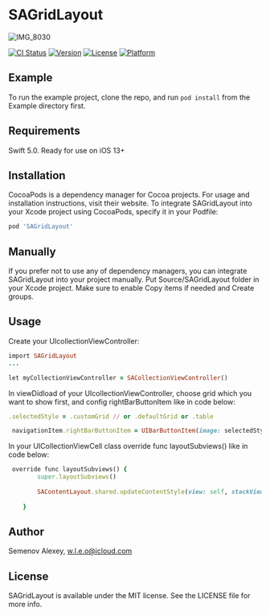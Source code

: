 # SAGridLayout
![IMG_8030](https://user-images.githubusercontent.com/61948950/81810917-7c04a400-952c-11ea-8a59-721d1a22f8d5.GIF)

[![CI Status](https://img.shields.io/travis/Semenov-Alexey/SAGridLayout.svg?style=flat)](https://travis-ci.org/Semenov-Alexey/SAGridLayout)
[![Version](https://img.shields.io/cocoapods/v/SAGridLayout.svg?style=flat)](https://cocoapods.org/pods/SAGridLayout)
[![License](https://img.shields.io/cocoapods/l/SAGridLayout.svg?style=flat)](https://cocoapods.org/pods/SAGridLayout)
[![Platform](https://img.shields.io/cocoapods/p/SAGridLayout.svg?style=flat)](https://cocoapods.org/pods/SAGridLayout)

## Example

To run the example project, clone the repo, and run `pod install` from the Example directory first.

## Requirements
Swift 5.0. Ready for use on iOS 13+

## Installation
CocoaPods is a dependency manager for Cocoa projects. For usage and installation instructions, visit their website. To integrate SAGridLayout into your Xcode project using CocoaPods, specify it in your Podfile:



```ruby
pod 'SAGridLayout'
```
## Manually
If you prefer not to use any of dependency managers, you can integrate SAGridLayout into your project manually. Put Source/SAGridLayout folder in your Xcode project. Make sure to enable Copy items if needed and Create groups.

## Usage

Create your UIcollectionViewController:
```ruby
import SAGridLayout
...

let myCollectionViewController = SACollectionViewController()
```
In viewDidload of your UIcollectionViewController, choose grid which you want to show first, and config rightBarButtonItem like in code below:
```ruby
.selectedStyle = .customGrid // or .defaultGrid or .table

 navigationItem.rightBarButtonItem = UIBarButtonItem(image: selectedStyle.buttonImage, style: .plain, target: self, action: #selector(SACollectionViewController.changeContentLayout))
```
In your UICollectionViewCell class override func layoutSubviews() like in code below: 
```ruby
 override func layoutSubviews() {
        super.layoutSubviews()
        
        SAContentLayout.shared.updateContentStyle(view: self, stackView: stackView, ibLabel: [ibLabel])
            
    }
```
## Author

Semenov Alexey, w.l.e.o@icloud.com

## License

SAGridLayout is available under the MIT license. See the LICENSE file for more info.
